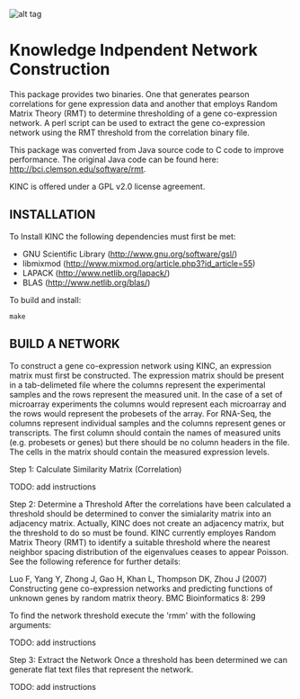 
![alt tag](https://raw.githubusercontent.com/SystemsGenetics/KINC/version1/KINClogo.png)

Knowledge Indpendent Network Construction
==========

This package provides two binaries. One that generates pearson correlations for
gene expression data and another that employs Random Matrix Theory (RMT) to 
determine thresholding of a gene co-expression network. A perl script can be
used to extract the gene co-expression network using the RMT threshold from
the correlation binary file.

This package was converted from Java source code to C code to improve 
performance.  The original Java code can be found here:
http://bci.clemson.edu/software/rmt.

KINC is offered under a GPL v2.0 license agreement.  


INSTALLATION
------------
To Install KINC the following dependencies must first be met:

* GNU Scientific Library (http://www.gnu.org/software/gsl/)
* libmixmod (http://www.mixmod.org/article.php3?id_article=55)
* LAPACK (http://www.netlib.org/lapack/)
* BLAS (http://www.netlib.org/blas/)

To build and install:

```
make
```


BUILD A NETWORK
---------------
To construct a gene co-expression network using KINC, an expression
matrix must first be constructed.  The expression matrix should be present in
a tab-delimeted file where the columns represent the experimental samples and
the rows represent the measured unit. In the case of a set of microarray
experiments the columns would represent each microarray and the rows would
represent the probesets of the array.  For RNA-Seq, the columns represent individual
samples and the columns represent genes or transcripts.  The first column 
should contain the names of measured units (e.g. probesets or genes) but there 
should be no column headers in the file.  The cells in the matrix should contain 
the measured expression levels. 

Step 1: Calculate Similarity Matrix (Correlation)

TODO: add instructions

Step 2:  Determine a Threshold
After the correlations have been calculated a threshold should be determined
to conver the simialarity matrix into an adjacency matrix.  Actually, KINC
does not create an adjacency matrix, but the threshold to do so must be
found.  KINC currently employes Random Matrix Theory (RMT) to identify a suitable 
threshold where the nearest neighbor spacing distribution of the eigenvalues ceases
to appear Poisson.  See the following reference for further details:

Luo F, Yang Y, Zhong J, Gao H, Khan L, Thompson DK, Zhou J (2007) Constructing
   gene co-expression networks and predicting functions of unknown genes by 
   random matrix theory.  BMC Bioinformatics 8: 299

To find the network threshold execute the 'rmm' with the following arguments:

TODO: add instructions

Step 3: Extract the Network
Once a threshold has been determined we can generate flat text files that 
represent the network.  


TODO: add instructions



